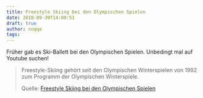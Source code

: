 ```yaml
---
title: Freestyle Skiing bei den Olympischen Spielen
date: 2018-09-30T14:00:51
draft: true
author: noqqe
tags:
---
```


Früher gab es Ski-Ballett bei den Olympischen Spielen. Unbedingt mal auf
Youtube suchen!

> Freestyle-Skiing gehört seit den Olympischen Winterspielen von 1992 zum
> Programm der Olympischen Winterspiele.
>
> Quelle: [Freestyle Skiing bei den Olympischen Spielen](https://de.wikipedia.org/wiki/Freestyle-Skiing_bei_den_Olympischen_Spielen)